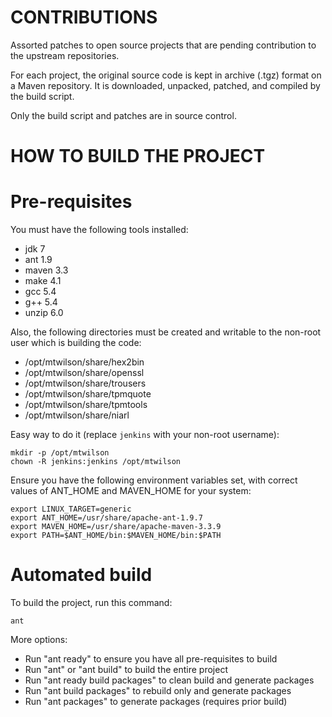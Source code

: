 CONTRIBUTIONS
=============

Assorted patches to open source projects that are pending contribution
to the upstream repositories.

For each project, the original source code is kept in archive (.tgz) 
format on a Maven repository. It is downloaded, unpacked, patched, and 
compiled by the build script. 

Only the build script and patches are in source control. 


HOW TO BUILD THE PROJECT
========================

# Pre-requisites

You must have the following tools installed:
  
* jdk 7
* ant 1.9
* maven 3.3
* make 4.1
* gcc 5.4
* g++ 5.4
* unzip 6.0

Also, the following directories must be created and writable to the
non-root user which is building the code:

* /opt/mtwilson/share/hex2bin
* /opt/mtwilson/share/openssl
* /opt/mtwilson/share/trousers
* /opt/mtwilson/share/tpmquote
* /opt/mtwilson/share/tpmtools
* /opt/mtwilson/share/niarl

Easy way to do it (replace `jenkins` with your non-root username):

    mkdir -p /opt/mtwilson
    chown -R jenkins:jenkins /opt/mtwilson

Ensure you have the following environment variables set, with correct
values of ANT_HOME and MAVEN_HOME for your system:

    export LINUX_TARGET=generic
    export ANT_HOME=/usr/share/apache-ant-1.9.7
    export MAVEN_HOME=/usr/share/apache-maven-3.3.9
    export PATH=$ANT_HOME/bin:$MAVEN_HOME/bin:$PATH

# Automated build

To build the project, run this command:

    ant

More options:

  * Run "ant ready" to ensure you have all pre-requisites to build
  * Run "ant" or "ant build" to build the entire project
  * Run "ant ready build packages" to clean build and generate packages
  * Run "ant build packages" to rebuild only and generate packages
  * Run "ant packages" to generate packages (requires prior build)

